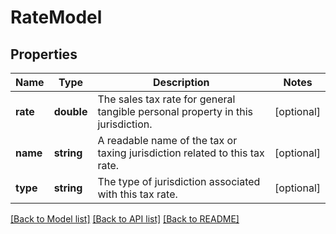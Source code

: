 # RateModel

## Properties
Name | Type | Description | Notes
------------ | ------------- | ------------- | -------------
**rate** | **double** | The sales tax rate for general tangible personal property in this jurisdiction. | [optional] 
**name** | **string** | A readable name of the tax or taxing jurisdiction related to this tax rate. | [optional] 
**type** | **string** | The type of jurisdiction associated with this tax rate. | [optional] 

[[Back to Model list]](../README.md#documentation-for-models) [[Back to API list]](../README.md#documentation-for-api-endpoints) [[Back to README]](../README.md)


